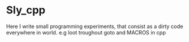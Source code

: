 # Sly_cpp
Here I write small programming experiments, that consist as a dirty code everywhere in world. e.g loot troughout goto and MACROS in cpp
